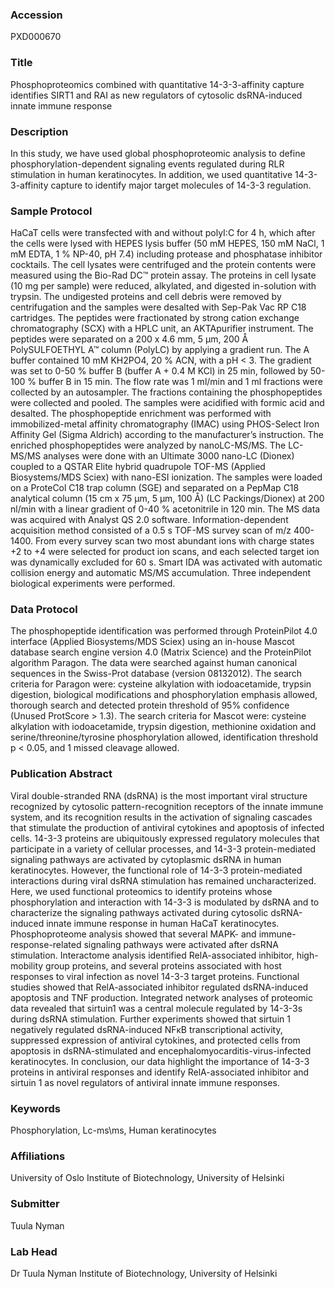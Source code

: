 ### Accession
PXD000670

### Title
Phosphoproteomics combined with quantitative 14-3-3-affinity capture identifies SIRT1 and RAI as new regulators of cytosolic dsRNA-induced innate immune response

### Description
In this study, we have used global phosphoproteomic analysis to define phosphorylation-dependent signaling events regulated during RLR stimulation in human keratinocytes. In addition, we used quantitative 14-3-3-affinity capture to identify major target molecules of 14-3-3 regulation.

### Sample Protocol
HaCaT cells were transfected with and without polyI:C for 4 h, which after the cells were lysed with HEPES lysis buffer (50 mM HEPES, 150 mM NaCl, 1 mM EDTA, 1 % NP-40, pH 7.4) including protease and phosphatase inhibitor cocktails. The cell lysates were centrifuged and the protein contents were measured using the Bio-Rad DC™ protein assay. The proteins in cell lysate (10 mg per sample) were reduced, alkylated, and digested in-solution with trypsin. The undigested proteins and cell debris were removed by centrifugation and the samples were desalted with Sep-Pak Vac RP C18 cartridges. The peptides were fractionated by strong cation exchange chromatography (SCX) with a HPLC unit, an AKTApurifier instrument. The peptides were separated on a 200 x 4.6 mm, 5 μm, 200 Å PolySULFOETHYL A™ column (PolyLC) by applying a gradient run. The A buffer contained 10 mM KH2PO4, 20 % ACN, with a pH < 3. The gradient was set to 0-50 % buffer B (buffer A + 0.4 M KCl) in 25 min, followed by 50-100 % buffer B in 15 min. The flow rate was 1 ml/min and 1 ml fractions were collected by an autosampler. The fractions containing the phosphopeptides were collected and pooled. The samples were acidified with formic acid and desalted. The phosphopeptide enrichment was performed with immobilized-metal affinity chromatography (IMAC) using PHOS-Select Iron Affinity Gel (Sigma Aldrich) according to the manufacturer’s instruction. The enriched phosphopeptides were analyzed by nanoLC-MS/MS. The LC-MS/MS analyses were done with an Ultimate 3000 nano-LC (Dionex) coupled to a QSTAR Elite hybrid quadrupole TOF-MS (Applied Biosystems/MDS Sciex) with nano-ESI ionization. The samples were loaded on a ProteCol C18 trap column (SGE) and separated on a PepMap C18 analytical column (15 cm x 75 μm, 5 μm, 100 Å) (LC Packings/Dionex) at 200 nl/min with a linear gradient of 0-40 % acetonitrile in 120 min. The MS data was acquired with Analyst QS 2.0 software. Information-dependent acquisition method consisted of a 0.5 s TOF-MS survey scan of m/z 400-1400. From every survey scan two most abundant ions with charge states +2 to +4 were selected for product ion scans, and each selected target ion was dynamically excluded for 60 s. Smart IDA was activated with automatic collision energy and automatic MS/MS accumulation. Three independent biological experiments were performed.

### Data Protocol
The phosphopeptide identification was performed through ProteinPilot 4.0 interface (Applied Biosystems/MDS Sciex) using an in-house Mascot database search engine version 4.0 (Matrix Science) and the ProteinPilot algorithm Paragon. The data were searched against human canonical sequences in the Swiss-Prot database (version 08132012). The search criteria for Paragon were: cysteine alkylation with iodoacetamide, trypsin digestion, biological modifications and phosphorylation emphasis allowed, thorough search and detected protein threshold of 95% confidence (Unused ProtScore > 1.3). The search criteria for Mascot were: cysteine alkylation with iodoacetamide, trypsin digestion, methionine oxidation and serine/threonine/tyrosine phosphorylation allowed, identification threshold p < 0.05, and 1 missed cleavage allowed.

### Publication Abstract
Viral double-stranded RNA (dsRNA) is the most important viral structure recognized by cytosolic pattern-recognition receptors of the innate immune system, and its recognition results in the activation of signaling cascades that stimulate the production of antiviral cytokines and apoptosis of infected cells. 14-3-3 proteins are ubiquitously expressed regulatory molecules that participate in a variety of cellular processes, and 14-3-3 protein-mediated signaling pathways are activated by cytoplasmic dsRNA in human keratinocytes. However, the functional role of 14-3-3 protein-mediated interactions during viral dsRNA stimulation has remained uncharacterized. Here, we used functional proteomics to identify proteins whose phosphorylation and interaction with 14-3-3 is modulated by dsRNA and to characterize the signaling pathways activated during cytosolic dsRNA-induced innate immune response in human HaCaT keratinocytes. Phosphoproteome analysis showed that several MAPK- and immune-response-related signaling pathways were activated after dsRNA stimulation. Interactome analysis identified RelA-associated inhibitor, high-mobility group proteins, and several proteins associated with host responses to viral infection as novel 14-3-3 target proteins. Functional studies showed that RelA-associated inhibitor regulated dsRNA-induced apoptosis and TNF production. Integrated network analyses of proteomic data revealed that sirtuin1 was a central molecule regulated by 14-3-3s during dsRNA stimulation. Further experiments showed that sirtuin 1 negatively regulated dsRNA-induced NF&#x3ba;B transcriptional activity, suppressed expression of antiviral cytokines, and protected cells from apoptosis in dsRNA-stimulated and encephalomyocarditis-virus-infected keratinocytes. In conclusion, our data highlight the importance of 14-3-3 proteins in antiviral responses and identify RelA-associated inhibitor and sirtuin 1 as novel regulators of antiviral innate immune responses.

### Keywords
Phosphorylation, Lc-ms\ms, Human keratinocytes

### Affiliations
University of Oslo
Institute of Biotechnology, University of Helsinki

### Submitter
Tuula Nyman

### Lab Head
Dr Tuula Nyman
Institute of Biotechnology, University of Helsinki


